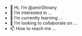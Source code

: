 - 👋 Hi, I’m @amirShirany
- 👀 I’m interested in ...
- 🌱 I’m currently learning ...
- 💞️ I’m looking to collaborate on ...
- 📫 How to reach me ...

<!---
amirShirany/amirShirany is a ✨ special ✨ repository because its `README.md` (this file) appears on your GitHub profile.
You can click the Preview link to take a look at your changes.
--->
